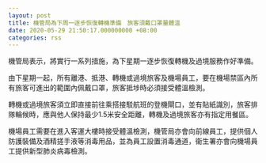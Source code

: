 ```yaml
---
layout: post
title: 機管局為下周一逐步恢復轉機準備　旅客須戴口罩量體溫
date: 2020-05-29 21:50:17.000000000 +08:00
categories: rss
---
```


機管局表示，將實行一系列措施，為下星期一逐步恢復轉機及過境服務作好準備。

由下星期一起，所有離港、抵港、轉機或過境旅客及機場員工，要在機場禁區內所有旅客可進出的範圍內佩戴口罩，旅客抵埗時必須接受體溫檢測。

轉機或過境旅客須立即直接前往乘搭接駁航班的登機閘口，並有貼紙識別，旅客排隊輪候時，應與他人保持最少1.5米安全距離，轉機及過境旅客亦有指定用餐區。

機場員工需要在進入客運大樓時接受體溫檢測，機管局亦會向前線員工，提供個人防護裝備及酒精搓手液等消毒用品，並為員工設置消毒通道，衞生署亦會向機場員工提供新型肺炎病毒檢測。
